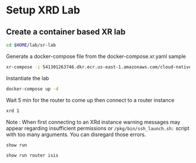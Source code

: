 # Setup XRD Lab

## Create a container based XR lab

```bash
cd $HOME/lab/sr-lab
```

Generate a docker-compose file from the docker-compose.xr.yaml sample
```bash
xr-compose -i 541301263746.dkr.ecr.us-east-1.amazonaws.com/cloud-native-router -f docker-compose.xr.yml
```

Instantiate the lab
```bash
docker-compose up -d
```

Wait 5 min for the router to come up then connect to a router instance
```bash
xrd 1
```

Note : When first connecting to an XRd instance warning messages may appear regarding insufficient permissions or `/pkg/bin/ssh_launch.sh:` script with too many arguments. You can disregard those errors.

```bash
show run
```

```bash
show run router isis
```